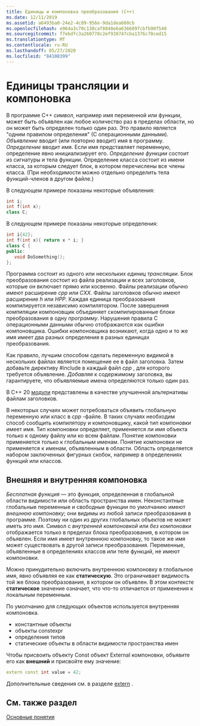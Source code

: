```yaml
---
title: Единицы и компоновка преобразования (C++)
ms.date: 12/11/2019
ms.assetid: a6493ba0-24e2-4c89-956e-9da1dea660cb
ms.openlocfilehash: e964a3c70c138caf8848e6a6366097cbfb90f548
ms.sourcegitcommit: f7ebdfc3a260778c2ef938747cba1376c70ced15
ms.translationtype: MT
ms.contentlocale: ru-RU
ms.lasthandoff: 05/27/2020
ms.locfileid: "84108399"
---
```

# <a name="translation-units-and-linkage"></a>Единицы трансляции и компоновка

В программе C++ *символ*, например имя переменной или функции, может быть объявлен как любое количество раз в пределах области, но он может быть определен только один раз. Это правило является "одним правилом определения" (С операционными данными). *Объявление* вводит (или повторно вводит) имя в программу. *Определение* вводит имя. Если имя представляет переменную, определение явно инициализирует его. *Определение функции* состоит из сигнатуры и тела функции. Определение класса состоит из имени класса, за которым следует блок, в котором перечислены все члены класса. (При необходимости можно отдельно определить тела функций-членов в другом файле.)

В следующем примере показаны некоторые объявления:

```cpp
int i;
int f(int x);
class C;
```

В следующем примере показаны некоторые определения:

```cpp
int i{42};
int f(int x){ return x * i; }
class C {
public:
   void DoSomething();
};
```

Программа состоит из одного или нескольких *единиц трансляции*. Блок преобразования состоит из файла реализации и всех заголовков, которые он включает прямо или косвенно. Файлы реализации обычно имеют расширение *cpp* или *CXX*. Файлы заголовков обычно имеют расширение *h* или *HPP*. Каждая единица преобразования компилируется независимо компилятором. После завершения компиляции компоновщик объединяет скомпилированные блоки преобразования в одну *программу*. Нарушения правила С операционными данными обычно отображаются как ошибки компоновщика. Ошибки компоновщика возникают, когда одно и то же имя имеет два разных определения в разных единицах преобразования.

Как правило, лучшим способом сделать переменную видимой в нескольких файлах является помещение ее в файл заголовка. Затем добавьте директиву #include в каждый файл *cpp* , для которого требуется объявление. *Добавляя* к содержимому заголовка, вы гарантируете, что объявляемые имена определяются только один раз.

В C++ 20 [модули](modules-cpp.md) представлены в качестве улучшенной альтернативы файлам заголовков.

В некоторых случаях может потребоваться объявить глобальную переменную или класс в *cpp* -файле. В таких случаях необходим способ сообщить компилятору и компоновщику, какой тип *компоновки* имеет имя. Тип компоновки определяет, применяется ли имя объекта только к одному файлу или ко всем файлам. Понятие компоновки применяется только к глобальным именам. Понятие компоновки не применяется к именам, объявленным в области. Область определяется набором заключенных фигурных скобок, например в определениях функций или классов.

## <a name="external-vs-internal-linkage"></a>Внешняя и внутренняя компоновка

*Бесплатная функция* — это функция, определенная в глобальной области видимости или область пространства имен. Неконстантные глобальные переменные и свободные функции по умолчанию имеют *внешнюю компоновку*; они видимы из любой записи преобразования в программе. Поэтому ни один из других глобальных объектов не может иметь это имя. Символ с *внутренней компоновкой* или *без компоновки* отображается только в пределах блока преобразования, в котором он объявлен. Если имя имеет внутреннюю компоновку, то такое же имя может существовать в другой записи преобразования. Переменные, объявленные в определениях классов или теле функций, не имеют компоновки.

Можно принудительно включить внутреннюю компоновку в глобальное имя, явно объявляя ее как **статическую**. Это ограничивает видимость той же блока преобразования, в котором он объявлен. В этом контексте **статическое** значение означает, что что-то отличается от применения к локальным переменным.

По умолчанию для следующих объектов используется внутренняя компоновка.

- константные объекты
- объекты constexpr
- определения типов
- статические объекты в области видимости пространства имен

Чтобы присвоить объекту Const объект External компоновки, объявите его как **внешний** и присвойте ему значение:

```cpp
extern const int value = 42;
```

Дополнительные сведения см. в разделе [extern](extern-cpp.md) .

## <a name="see-also"></a>См. также раздел

[Основные понятия](../cpp/basic-concepts-cpp.md)
